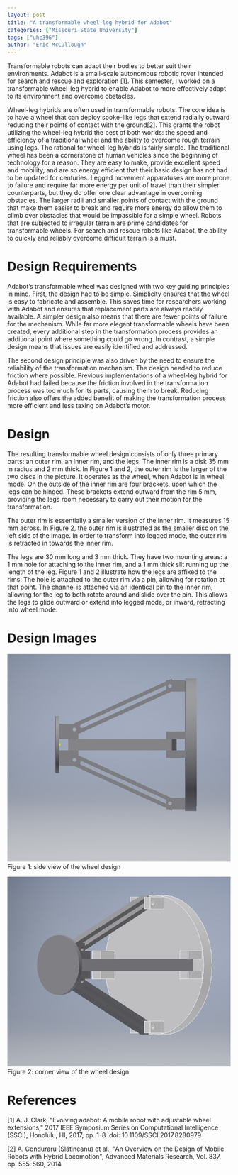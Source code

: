 ```yaml
---
layout: post
title: "A transformable wheel-leg hybrid for Adabot"
categories: ["Missouri State University"]
tags: ["uhc396"]
author: "Eric McCullough"
---
```


Transformable robots can adapt their bodies to better suit their environments. Adabot is a small-scale autonomous robotic rover intended for search and rescue and exploration [1]. This semester, I worked on a transformable wheel-leg hybrid to enable Adabot to more effectively adapt to its environment and overcome obstacles.

Wheel-leg hybrids are often used in transformable robots. The core idea is to have a wheel that can deploy spoke-like legs that extend radially outward reducing their points of contact with the ground[2]. This grants the robot utilizing the wheel-leg hybrid the best of both worlds: the speed and efficiency of a traditional wheel and the ability to overcome rough terrain using legs. The rational for wheel-leg hybrids is fairly simple. The traditional wheel has been a  cornerstone of human vehicles since the beginning of technology for a reason. They are easy to make, provide excellent speed and mobility, and are so energy efficient that their basic design has not had to be updated for centuries. Legged movement apparatuses are more prone to failure and require far more energy per unit of travel than their simpler counterparts, but they do offer one clear advantage in overcoming obstacles. The larger radii and smaller points of contact with the ground that make them easier to break and require more energy do allow them to climb over obstacles that would be impassible for a simple wheel. Robots that are subjected to irregular terrain are prime candidates for transformable wheels. For search and rescue robots like Adabot, the ability to quickly and reliably overcome difficult terrain is a must.

# Design Requirements

Adabot’s transformable wheel was designed with two key guiding principles in mind. First, the design had to be simple. Simplicity ensures that the wheel is easy to fabricate and assemble. This saves time for researchers working with Adabot and ensures that replacement parts are always readily available. A simpler design also means that there are fewer points of failure for the mechanism. While far more elegant transformable wheels have been created, every additional step in the transformation process provides an additional point where something could go wrong. In contrast, a simple design means that issues are easily identified and addressed.

The second design principle was also driven by the need to ensure the reliability of the transformation mechanism. The design needed to reduce friction where possible. Previous implementations of a wheel-leg hybrid for Adabot had failed because the friction involved in the transformation process was too much for its parts, causing them to break. Reducing friction also offers the added benefit of making the transformation process more efficient and less taxing on Adabot’s motor. 

# Design

The resulting transformable wheel design consists of only three primary parts: an outer rim, an inner rim, and the legs. The inner rim is a disk 35 mm in radius and 2 mm thick. In Figure 1 and 2, the outer rim is the larger of the two discs in the picture. It operates as the wheel, when Adabot is in wheel mode. On the outside of the inner rim are four brackets, upon which the legs can be hinged. These brackets extend outward from the rim 5 mm, providing the legs room necessary to carry out their motion for the transformation.

The outer rim is essentially a smaller version of the inner rim. It measures 15 mm across. In Figure 2, the outer rim is illustrated as the smaller disc on the left side of the image. In order to transform into legged mode, the outer rim is retracted in towards the inner rim.

The legs are 30 mm long and 3 mm thick. They have two mounting areas: a 1 mm hole for attaching to the inner rim, and a 1 mm thick slit running up the length of the leg. Figure 1 and 2 illustrate how the legs are affixed to the rims. The hole is attached to the outer rim via a pin, allowing for rotation at that point. The channel is attached via an identical pin to the inner rim, allowing for the leg to both rotate around and slide over the pin. This allows the legs to glide outward or extend into legged mode, or inward, retracting into wheel mode.

# Design Images

![Wheel leg hybrid side](/assets/2018-12-10-a-transformable-wheel-leg-hybrid-for-adabot/wheel_side_view.PNG)
Figure 1: side view of the wheel design

![Wheel leg hybrid corner](/assets/2018-12-10-a-transformable-wheel-leg-hybrid-for-adabot/wheel_angle_view.PNG)
Figure 2: corner view of the wheel design

# References

[1] A. J. Clark, "Evolving adabot: A mobile robot with adjustable wheel extensions," 2017 IEEE Symposium Series on Computational Intelligence (SSCI), Honolulu, HI, 2017, pp. 1-8. doi: 10.1109/SSCI.2017.8280979

[2] A. Conduraru (Slătineanu) et al., "An Overview on the Design of Mobile Robots with Hybrid Locomotion", Advanced Materials Research, Vol. 837, pp. 555-560, 2014

